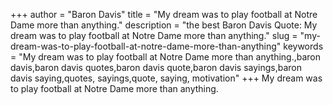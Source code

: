 +++
author = "Baron Davis"
title = "My dream was to play football at Notre Dame more than anything."
description = "the best Baron Davis Quote: My dream was to play football at Notre Dame more than anything."
slug = "my-dream-was-to-play-football-at-notre-dame-more-than-anything"
keywords = "My dream was to play football at Notre Dame more than anything.,baron davis,baron davis quotes,baron davis quote,baron davis sayings,baron davis saying,quotes, sayings,quote, saying, motivation"
+++
My dream was to play football at Notre Dame more than anything.
